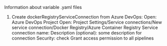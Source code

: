 Information about variable .yaml files

1. Create dockerRegistryServiceConnection from Azure DevOps:
    Open: Azure DevOps Project
    Open: Project Settings/Service connections/New service connection/Docker Registry/Azure Container Registry
        Service connection name:
        Description (optional): some description for connection
        Security: check Grant access permission to all pipelines